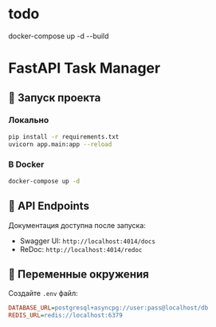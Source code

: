 # todo

docker-compose up -d --build


# FastAPI Task Manager

## 🚀 Запуск проекта

### Локально
```bash
pip install -r requirements.txt
uvicorn app.main:app --reload
```

### В Docker
```bash
docker-compose up -d
```

## 📝 API Endpoints
Документация доступна после запуска:
- Swagger UI: `http://localhost:4014/docs`
- ReDoc: `http://localhost:4014/redoc`

## 🔧 Переменные окружения
Создайте `.env` файл:
```ini
DATABASE_URL=postgresql+asyncpg://user:pass@localhost/db
REDIS_URL=redis://localhost:6379
```
